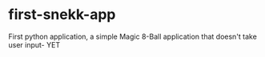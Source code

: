 # first-snekk-app
First python application, a simple Magic 8-Ball application that doesn't take user input- YET